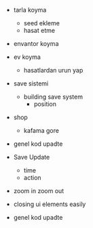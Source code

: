 * tarla koyma
  * seed ekleme
  * hasat etme

* envantor koyma

* ev koyma
  * hasatlardan urun yap
  
* save sistemi
  * building save system
    * position

* shop
  * kafama gore

* genel kod upadte

* Save Update
    * time
    * action

* zoom in zoom out
* closing ui elements easily

* genel kod upadte
